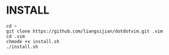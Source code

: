 # INSTALL
    
    cd ~
    git clone https://github.com/liangsijian/dotdotvim.git .vim
    cd .vim
    chmode +x install.sh
    ./install.sh
    